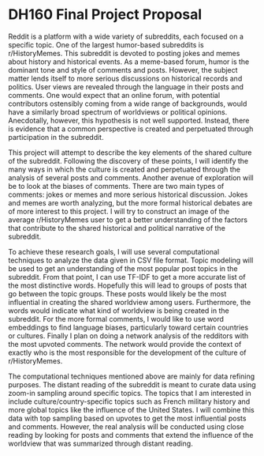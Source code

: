 # DH160 Final Project Proposal

Reddit is a platform with a wide variety of subreddits, each focused on a specific topic. One of the largest humor-based subreddits is r/HistoryMemes. This subreddit is devoted to posting jokes and memes about history and historical events. As a meme-based forum, humor is the dominant tone and style of comments and posts. However, the subject matter lends itself to more serious discussions on historical records and politics. User views are revealed through the language in their posts and comments. One would expect that an online forum, with potential contributors ostensibly coming from a wide range of backgrounds, would have a similarly broad spectrum of worldviews or political opinions. Anecdotally, however, this hypothesis is not well supported. Instead, there is evidence that a common perspective is created and perpetuated through participation in the subreddit.
 
This project will attempt to describe the key elements of the shared culture of the subreddit. Following the discovery of these points, I will identify the many ways in which the culture is created and perpetuated through the analysis of several posts and comments. Another avenue of exploration will be to look at the biases of comments. There are two main types of comments: jokes or memes and more serious historical discussion. Jokes and memes are worth analyzing, but the more formal historical debates are of more interest to this project. I will try to construct an image of the average r/HistoryMemes user to get a better understanding of the factors that contribute to the shared historical and political narrative of the subreddit.
 
To achieve these research goals, I will use several computational techniques to analyze the data given in CSV file format. Topic modeling will be used to get an understanding of the most popular post topics in the subreddit. From that point, I can use TF-IDF to get a more accurate list of the most distinctive words. Hopefully this will lead to groups of posts that go between the topic groups. These posts would likely be the most influential in creating the shared worldview among users. Furthermore, the words would indicate what kind of worldview is being created in the subreddit. For the more formal comments, I would like to use word embeddings to find language biases, particularly toward certain countries or cultures. Finally I plan on doing a network analysis of the redditors with the most upvoted comments. The network would provide the context of exactly who is the most responsible for the development of the culture of r/HistoryMemes.
 
 The computational techniques mentioned above are mainly for data refining purposes. The distant reading of the subreddit is meant to curate data using zoom-in sampling around specific topics. The topics that I am interested in include culture/country-specific topics such as French military history and more global topics like the influence of the United States. I will combine this data with top sampling based on upvotes to get the most influential posts and comments. However, the real analysis will be conducted using close reading by looking for posts and comments that extend the influence of the worldview that was summarized through distant reading.
